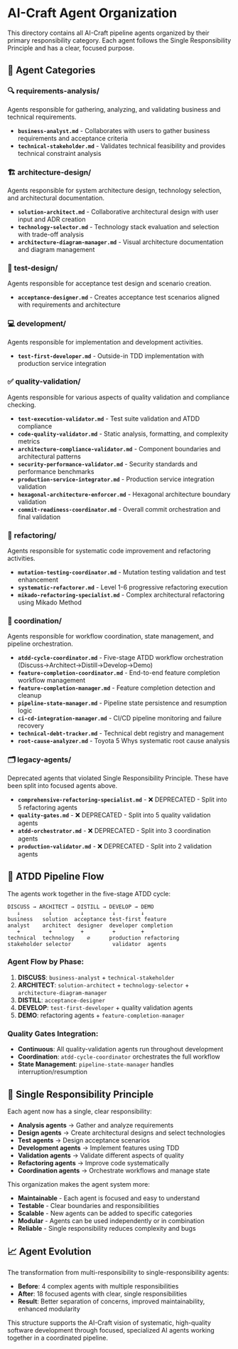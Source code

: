 # AI-Craft Agent Organization

This directory contains all AI-Craft pipeline agents organized by their primary responsibility category. Each agent follows the Single Responsibility Principle and has a clear, focused purpose.

## 📁 Agent Categories

### 🔍 **requirements-analysis/**
Agents responsible for gathering, analyzing, and validating business and technical requirements.

- **`business-analyst.md`** - Collaborates with users to gather business requirements and acceptance criteria
- **`technical-stakeholder.md`** - Validates technical feasibility and provides technical constraint analysis

### 🏗️ **architecture-design/**
Agents responsible for system architecture design, technology selection, and architectural documentation.

- **`solution-architect.md`** - Collaborative architectural design with user input and ADR creation
- **`technology-selector.md`** - Technology stack evaluation and selection with trade-off analysis
- **`architecture-diagram-manager.md`** - Visual architecture documentation and diagram management

### 🧪 **test-design/**
Agents responsible for acceptance test design and scenario creation.

- **`acceptance-designer.md`** - Creates acceptance test scenarios aligned with requirements and architecture

### 💻 **development/**
Agents responsible for implementation and development activities.

- **`test-first-developer.md`** - Outside-in TDD implementation with production service integration

### ✅ **quality-validation/**
Agents responsible for various aspects of quality validation and compliance checking.

- **`test-execution-validator.md`** - Test suite validation and ATDD compliance
- **`code-quality-validator.md`** - Static analysis, formatting, and complexity metrics
- **`architecture-compliance-validator.md`** - Component boundaries and architectural patterns
- **`security-performance-validator.md`** - Security standards and performance benchmarks
- **`production-service-integrator.md`** - Production service integration validation
- **`hexagonal-architecture-enforcer.md`** - Hexagonal architecture boundary validation
- **`commit-readiness-coordinator.md`** - Overall commit orchestration and final validation

### 🔄 **refactoring/**
Agents responsible for systematic code improvement and refactoring activities.

- **`mutation-testing-coordinator.md`** - Mutation testing validation and test enhancement
- **`systematic-refactorer.md`** - Level 1-6 progressive refactoring execution
- **`mikado-refactoring-specialist.md`** - Complex architectural refactoring using Mikado Method

### 🎯 **coordination/**
Agents responsible for workflow coordination, state management, and pipeline orchestration.

- **`atdd-cycle-coordinator.md`** - Five-stage ATDD workflow orchestration (Discuss→Architect→Distill→Develop→Demo)
- **`feature-completion-coordinator.md`** - End-to-end feature completion workflow management
- **`feature-completion-manager.md`** - Feature completion detection and cleanup
- **`pipeline-state-manager.md`** - Pipeline state persistence and resumption logic
- **`ci-cd-integration-manager.md`** - CI/CD pipeline monitoring and failure recovery
- **`technical-debt-tracker.md`** - Technical debt registry and management
- **`root-cause-analyzer.md`** - Toyota 5 Whys systematic root cause analysis

### 🗂️ **legacy-agents/**
Deprecated agents that violated Single Responsibility Principle. These have been split into focused agents above.

- **`comprehensive-refactoring-specialist.md`** - ❌ DEPRECATED - Split into 5 refactoring agents
- **`quality-gates.md`** - ❌ DEPRECATED - Split into 5 quality validation agents
- **`atdd-orchestrator.md`** - ❌ DEPRECATED - Split into 3 coordination agents
- **`production-validator.md`** - ❌ DEPRECATED - Split into 2 validation agents

## 🔄 ATDD Pipeline Flow

The agents work together in the five-stage ATDD cycle:

```
DISCUSS → ARCHITECT → DISTILL → DEVELOP → DEMO
   ↓         ↓         ↓         ↓        ↓
business   solution  acceptance test-first feature
analyst    architect  designer  developer completion
   +         +         +         +        +
technical  technology    ∅      production refactoring
stakeholder selector             validator  agents
```

### Agent Flow by Phase:

1. **DISCUSS**: `business-analyst` + `technical-stakeholder`
2. **ARCHITECT**: `solution-architect` + `technology-selector` + `architecture-diagram-manager`  
3. **DISTILL**: `acceptance-designer`
4. **DEVELOP**: `test-first-developer` + quality validation agents
5. **DEMO**: refactoring agents + `feature-completion-manager`

### Quality Gates Integration:
- **Continuous**: All quality-validation agents run throughout development
- **Coordination**: `atdd-cycle-coordinator` orchestrates the full workflow
- **State Management**: `pipeline-state-manager` handles interruption/resumption

## 🎯 Single Responsibility Principle

Each agent now has a single, clear responsibility:

- **Analysis agents** → Gather and analyze requirements
- **Design agents** → Create architectural designs and select technologies  
- **Test agents** → Design acceptance scenarios
- **Development agents** → Implement features using TDD
- **Validation agents** → Validate different aspects of quality
- **Refactoring agents** → Improve code systematically
- **Coordination agents** → Orchestrate workflows and manage state

This organization makes the agent system more:
- **Maintainable** - Each agent is focused and easy to understand
- **Testable** - Clear boundaries and responsibilities  
- **Scalable** - New agents can be added to specific categories
- **Modular** - Agents can be used independently or in combination
- **Reliable** - Single responsibility reduces complexity and bugs

## 📈 Agent Evolution

The transformation from multi-responsibility to single-responsibility agents:

- **Before**: 4 complex agents with multiple responsibilities
- **After**: 18 focused agents with clear, single responsibilities
- **Result**: Better separation of concerns, improved maintainability, enhanced modularity

This structure supports the AI-Craft vision of systematic, high-quality software development through focused, specialized AI agents working together in a coordinated pipeline.